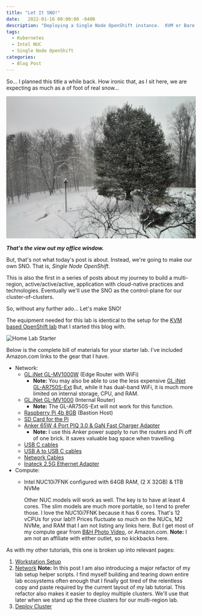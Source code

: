 ```yaml
---
title: "Let It SNO!"
date:   2022-01-16 00:00:00 -0400
description: "Deploying a Single Node OpenShift instance.  KVM or Bare Metal"
tags:
  - Kubernetes
  - Intel NUC
  - Single Node OpenShift
categories:
  - Blog Post
---
```

So... I planned this title a while back.  How ironic that, as I sit here, we are expecting as much as a of foot of real snow...

![Snow](/images/Snow.jpg)

__*That's the view out my office window.*__

But, that's not what today's post is about.  Instead, we're going to make our own SNO.  That is, *Single Node OpenShift*.

This is also the first in a series of posts about my journey to build a multi-region, active/active/active, application with cloud-native practices and technologies.  Eventually we'll use the SNO as the control-plane for our cluster-of-clusters.

So, without any further ado...  Let's make SNO!

The equipment needed for this lab is identical to the setup for the [KVM based OpenShift lab](/home-lab/kvm-lab-intro/) that I started this blog with.

![Home Lab Starter](/_pages/home-lab/images/HomeLab.png)

Below is the complete bill of materials for your starter lab.  I've included Amazon.com links to the gear that I have.

* Network:
  * [GL.iNet GL-MV1000W](https://www.amazon.com/gp/product/B08DCFBV3H/ref=ppx_yo_dt_b_search_asin_title?ie=UTF8&psc=1) (Edge Router with WiFi)
    * __Note:__ You may also be able to use the less expensive [GL.iNet GL-AR750S-Ext](https://www.amazon.com/GL-iNet-GL-AR750S-Ext-pre-Installed-Cloudflare-Included/dp/B07GBXMBQF/ref=sr_1_3?dchild=1&keywords=gl.iNet&qid=1627902663&sr=8-3)  But, while it has dual-band WiFi, it is much more limited on internal storage, CPU, and RAM.
  * [GL.iNet GL-MV1000](https://www.amazon.com/gp/product/B07ZJD5BZY/ref=ppx_yo_dt_b_search_asin_title?ie=UTF8&psc=1) (Internal Router)
    * __Note:__ The GL-AR750S-Ext will not work for this function.
  * [Raspberry Pi 4b 8GB](https://www.amazon.com/gp/product/B089ZZ8DTV/ref=ppx_yo_dt_b_search_asin_title?ie=UTF8&psc=1) (Bastion Host)
  * [SD Card for the Pi](https://www.amazon.com/gp/product/B08RG6XJZD/ref=ppx_yo_dt_b_search_asin_title?ie=UTF8&psc=1)
  * [Anker 65W 4 Port PIQ 3.0 & GaN Fast Charger Adapter](https://www.amazon.com/Anker-Charger-4-Port-MacBook-Laptops/dp/B098WQRGNQ/ref=dp_prsubs_1?pd_rd_i=B098WQRGNQ&psc=1)
    * __Note:__ I use this Anker power supply to run the routers and Pi off of one brick.  It saves valuable bag space when travelling.
  * [USB C cables](https://www.amazon.com/gp/product/B08R68T84N/ref=ppx_yo_dt_b_search_asin_title?ie=UTF8&psc=1)
  * [USB A to USB C cables](https://www.amazon.com/gp/product/B08T5VXQN3/ref=ppx_yo_dt_b_search_asin_title?ie=UTF8&psc=1)
  * [Network Cables](https://www.amazon.com/gp/product/B07958727H/ref=ppx_yo_dt_b_search_asin_title?ie=UTF8&psc=1)
  * [Inateck 2.5G Ethernet Adapter](https://www.amazon.com/gp/product/B08VN3DGK6/ref=ppx_yo_dt_b_search_asin_title?ie=UTF8&psc=1)
* Compute:
  * Intel NUC10i7FNK configured with 64GB RAM, (2 X 32GB) & 1TB NVMe

     Other NUC models will work as well.  The key is to have at least 4 cores.  The slim models are much more portable, so I tend to prefer those.  I love the NUC10i7FNK because it has 6 cores.  That's 12 vCPUs for your lab!!!
     Prices fluctuate so much on the NUCs, M2 NVMe, and RAM that I am not listing any links here.  But I get most of my compute gear from [B&H Photo Video](https://www.bhphotovideo.com), or Amazon.com.  __Note:__ I am not an affiliate with either outlet, so no kickbacks here.

As with my other tutorials, this one is broken up into relevant pages:

1. [Workstation Setup](/home-lab/workstation/)
1. [Network](/home-lab/network-setup/)  __Note:__ In this post I am also introducing a major refactor of my lab setup helper scripts.  I find myself building and tearing down entire lab ecosystems often enough that I finally got tired of the relentless copy and paste required by the current layout of my lab tutorial. This refactor also makes it easier to deploy multiple clusters.  We'll use that later when we stand up the three clusters for our multi-region lab.
1. [Deploy Cluster](/home-lab/bare-metal-install-sno/)
